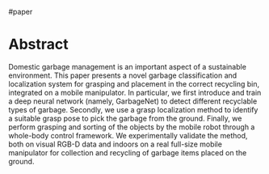 #paper

# Abstract
Domestic garbage management is an important aspect of a sustainable environment. This paper presents a novel garbage classification and localization system for grasping and placement in the correct recycling bin, integrated on a mobile manipulator. In particular, we first introduce and train a deep neural network (namely, GarbageNet) to detect different recyclable types of garbage. Secondly, we use a grasp localization method to identify a suitable grasp pose to pick the garbage from the ground. Finally, we perform grasping and sorting of the objects by the mobile robot through a whole-body control framework. We experimentally validate the method, both on visual RGB-D data and indoors on a real full-size mobile manipulator for collection and recycling of garbage items placed on the ground.